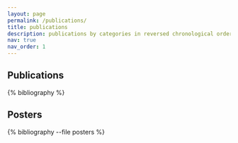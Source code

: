 ```yaml
---
layout: page
permalink: /publications/
title: publications
description: publications by categories in reversed chronological order. generated by jekyll-scholar.
nav: true
nav_order: 1
---
```


Publications 
------------

{% bibliography  %}



Posters
------------

{% bibliography --file posters %}
